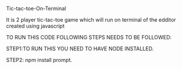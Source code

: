 Tic-tac-toe-On-Terminal

It is 2 player tic-tac-toe game which will run on terminal of the edditor created using javascript

TO RUN THIS CODE FOLLOWING STEPS NEEDS TO BE FOLLOWED:

STEP1:TO RUN THIS YOU NEED TO HAVE NODE INSTALLED.

STEP2: npm install prompt.
